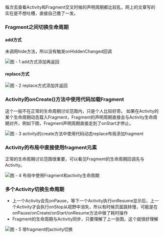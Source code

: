 每次去查看Activity和Fragment交叉时候的声明周期都比较乱，网上的文章写的实在是不想吐槽，直接自己撸了一发。


### Fragment之间切换生命周期 

#### add方式
未调用hide方法，所以没有触发onHiddenChanged回调

![图 - 1 add方式添加再返回](http://upload-images.jianshu.io/upload_images/354846-d9e3a2a1498039bf.jpeg?imageMogr2/auto-orient/strip%7CimageView2/2/w/640)

#### replace方式

![图 - 2 replace方式添加并返回](http://upload-images.jianshu.io/upload_images/354846-3999e5aabc3111a6.jpeg?imageMogr2/auto-orient/strip%7CimageView2/2/w/640)

### Activity的onCreate()方法中使用代码加载Fragment
这个一般不在正常的生命周期讨论范围内，只是个人比较好奇。
如果在Activity的某个生命周期动态载入Fragment，Fragment的声明周期直接会与Activity生命周期对齐，例如下图，Fragment声明周期直接走到了onStart才停止。

![图 - 3 activity的create方法中使用代码动态replace布局添加fragment](http://upload-images.jianshu.io/upload_images/354846-4170954bb9b74e10.jpeg?imageMogr2/auto-orient/strip%7CimageView2/2/w/640)

### Activity的布局中直接使用fragment元素

正常的生命周期讨论范围很重要，可以看见Fragment的生命周期回调先与Activity。

![图 - 4 布局中使用Fragment和activity生命周期](http://upload-images.jianshu.io/upload_images/354846-88fb94b1e6ce9043.jpeg?imageMogr2/auto-orient/strip%7CimageView2/2/w/640)

### 多个Activity切换生命周期

- 上一个Activity会先onPause，等下一个Activity执行onResume显示后，上一个Activity才会执行onStop从视野中消失，所以有时候页面跳转慢，可能是在onPause/onCreate/onStart/onResume方法中做了耗时操作
- Fragment的生命周期与Activity同步，只要理解了上一张图，这个就很好理解

![图 - 5 带fragment的activity切换](http://upload-images.jianshu.io/upload_images/354846-40a43f1495bcc86a.jpeg?imageMogr2/auto-orient/strip%7CimageView2/2/w/640)


